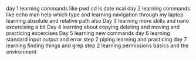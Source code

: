 day 1
learning commands like pwd cd ls date ncal
day 2
learning commands like echo man help which type and learning navigation through
my laptop learning absolute and relative path also
Day 3
learning more skills and nano excercising a bit
Day 4
learning about copying deleting and moving and practicing excercises
Day 5
learning new commands
day 6
learning standard input output and error
step 2
piping learning and practicing
day 7
learning finding things and grep
step 2 learning permissions basics and the environment
